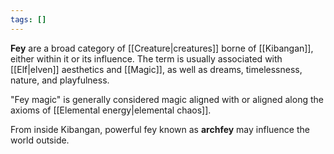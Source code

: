 ```yaml
---
tags: []
---
```


**Fey** are a broad category of [[Creature|creatures]] borne of [[Kibangan]], either within it or its influence. The term is usually associated with [[Elf|elven]] aesthetics and [[Magic]], as well as dreams, timelessness, nature, and playfulness.

"Fey magic" is generally considered magic aligned with or aligned along the axioms of [[Elemental energy|elemental chaos]].

From inside Kibangan, powerful fey known as **archfey** may influence the world outside.